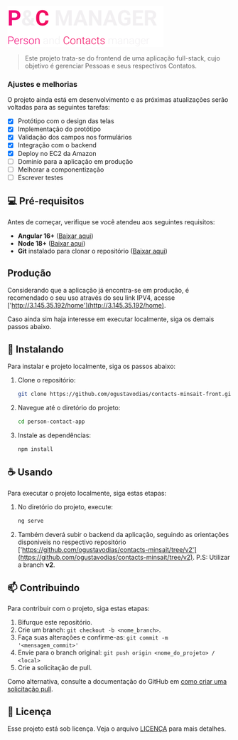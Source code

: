 <img src="/src/assets/imgs/header-full-logo.svg" alt="Logo">

> Este projeto trata-se do frontend de uma aplicação full-stack, cujo objetivo é gerenciar Pessoas e seus respectivos Contatos.

### Ajustes e melhorias

O projeto ainda está em desenvolvimento e as próximas atualizações serão voltadas para as seguintes tarefas:

- [x] Protótipo com o design das telas
- [x] Implementação do protótipo
- [x] Validação dos campos nos formulários
- [x] Integração com o backend
- [x] Deploy no EC2 da Amazon
- [ ] Dominío para a aplicação em produção
- [ ] Melhorar a componentização
- [ ] Escrever testes

## 💻 Pré-requisitos

Antes de começar, verifique se você atendeu aos seguintes requisitos:

- **Angular 16+** ([Baixar aqui](https://angular.dev/installation))
- **Node 18+** ([Baixar aqui](https://nodejs.org/pt/download))
- **Git** instalado para clonar o repositório ([Baixar aqui](https://git-scm.com/))

## Produção

Considerando que a aplicação já encontra-se em produção, é recomendado o seu uso através do seu link IPV4, acesse ['http://3.145.35.192/home'](http://3.145.35.192/home).

Caso ainda sim haja interesse em executar localmente, siga os demais passos abaixo.

## 🚀 Instalando

Para instalar e projeto localmente, siga os passos abaixo:

1. Clone o repositório:

   ```bash
   git clone https://github.com/ogustavodias/contacts-minsait-front.git
   ```

2. Navegue até o diretório do projeto:

   ```bash
   cd person-contact-app

   ```

3. Instale as dependências:

   ```bash
   npm install
   ```

## ☕ Usando

Para executar o projeto localmente, siga estas etapas:

1. No diretório do projeto, execute:

   ```bash
   ng serve
   ```

2. Também deverá subir o backend da aplicação, seguindo as orientações disponiveis no respectivo repositório ['https://github.com/ogustavodias/contacts-minsait/tree/v2'](https://github.com/ogustavodias/contacts-minsait/tree/v2). P.S: Utilizar a branch **v2**.

## 📫 Contribuindo

Para contribuir com o projeto, siga estas etapas:

1. Bifurque este repositório.
2. Crie um branch: `git checkout -b <nome_branch>`.
3. Faça suas alterações e confirme-as: `git commit -m '<mensagem_commit>'`
4. Envie para o branch original: `git push origin <nome_do_projeto> / <local>`
5. Crie a solicitação de pull.

Como alternativa, consulte a documentação do GitHub em [como criar uma solicitação pull](https://help.github.com/en/github/collaborating-with-issues-and-pull-requests/creating-a-pull-request).

## 📝 Licença

Esse projeto está sob licença. Veja o arquivo [LICENÇA](LICENSE.md) para mais detalhes.
